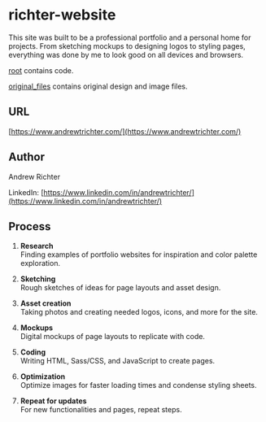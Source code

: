 # richter-website

This site was built to be a professional portfolio and a personal home for projects. From sketching mockups to designing logos to styling pages, everything was done by me to look good on all devices and browsers.

[root](root) contains code.

[original_files](original_files) contains original design and image files.


## URL

[https://www.andrewtrichter.com/](https://www.andrewtrichter.com/)


## Author

Andrew Richter

LinkedIn: [https://www.linkedin.com/in/andrewtrichter/](https://www.linkedin.com/in/andrewtrichter/)


## Process

1. **Research**\
Finding examples of portfolio websites for inspiration and color palette exploration.

1. **Sketching**\
Rough sketches of ideas for page layouts and asset design.

1. **Asset creation**\
Taking photos and creating needed logos, icons, and more for the site.

1. **Mockups**\
Digital mockups of page layouts to replicate with code.

1. **Coding**\
Writing HTML, Sass/CSS, and JavaScript to create pages.

1. **Optimization**\
Optimize images for faster loading times and condense styling sheets.

1. **Repeat for updates**\
For new functionalities and pages, repeat steps.

